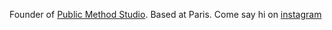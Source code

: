 Founder of [Public Method Studio](https://www.publicmethod.studio). Based at Paris. Come say hi on [instagram](https://www.instagram.com/publicmethod.studio/)
